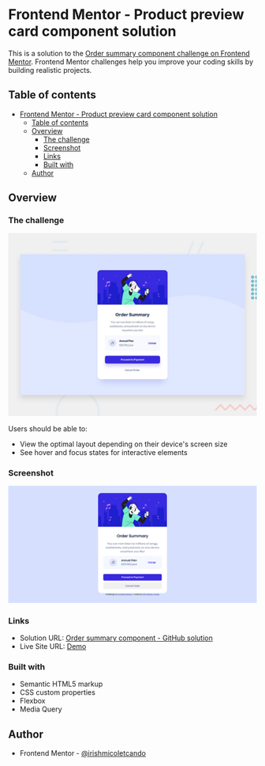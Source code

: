 # Frontend Mentor - Product preview card component solution

This is a solution to the [Order summary component challenge on Frontend Mentor](https://www.frontendmentor.io/challenges/order-summary-component-QlPmajDUj). Frontend Mentor challenges help you improve your coding skills by building realistic projects. 

## Table of contents

- [Frontend Mentor - Product preview card component solution](#frontend-mentor---product-preview-card-component-solution)
  - [Table of contents](#table-of-contents)
  - [Overview](#overview)
    - [The challenge](#the-challenge)
    - [Screenshot](#screenshot)
    - [Links](#links)
    - [Built with](#built-with)
  - [Author](#author)

## Overview

### The challenge

![](/design/desktop-preview.jpg)

Users should be able to:

- View the optimal layout depending on their device's screen size
- See hover and focus states for interactive elements

### Screenshot

![](/images/screenshot.png)

### Links

- Solution URL: [Order summary component - GitHub solution](https://github.com/irishmicoletcando/product-preview-card)
- Live Site URL: [Demo](https://product-preview-card-omega.vercel.app/)

### Built with

- Semantic HTML5 markup
- CSS custom properties
- Flexbox
- Media Query

## Author

- Frontend Mentor - [@irishmicoletcando](https://www.frontendmentor.io/profile/irishmicoletcando)